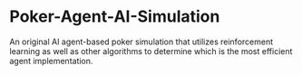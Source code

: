 # Poker-Agent-AI-Simulation
An original AI agent-based poker simulation that utilizes reinforcement learning as well as other algorithms to determine which is the most efficient agent implementation.
